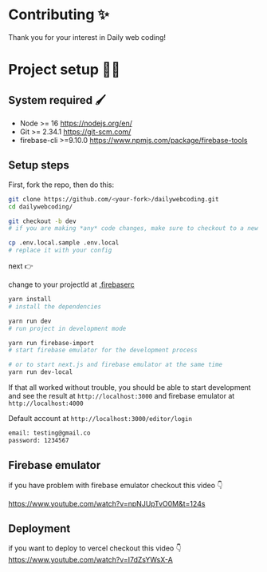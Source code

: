 # Contributing ✨

Thank you for your interest in Daily web coding!

# Project setup 👩‍💻

## System required 🖌

-   Node >= 16 https://nodejs.org/en/
-   Git >= 2.34.1 https://git-scm.com/
-   firebase-cli >=9.10.0 https://www.npmjs.com/package/firebase-tools

## Setup steps

First, fork the repo, then do this:

```sh
git clone https://github.com/<your-fork>/dailywebcoding.git
cd dailywebcoding/

git checkout -b dev
# if you are making *any* code changes, make sure to checkout to a new dev branch

cp .env.local.sample .env.local
# replace it with your config
```

next 👉

change to your projectId at [.firebaserc](.firebaserc)

```sh
yarn install
# install the dependencies

yarn run dev
# run project in development mode

yarn run firebase-import
# start firebase emulator for the development process

# or to start next.js and firebase emulator at the same time
yarn run dev-local
```

If that all worked without trouble, you should be able to start development and see the result at `http://localhost:3000` and firebase emulator at `http://localhost:4000`

Default account at `http://localhost:3000/editor/login`

```sh
email: testing@gmail.co
password: 1234567
```

## Firebase emulator

if you have problem with firebase emulator checkout this video 👇

https://www.youtube.com/watch?v=npNJUpTvO0M&t=124s

## Deployment

if you want to deploy to vercel checkout this video 👇
https://www.youtube.com/watch?v=I7dZsYWsX-A
